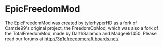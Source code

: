# **EpicFreedomMod** #

The EpicFreedomMod was created by tylerhyperHD as a fork of Camzie99's original project, the FreedomOpMod, which was also a fork of the TotalFreedomMod, made by DarthSalamon and Madgeek1450. Please read our forums at http://3p1cfreedomcraft.boards.net/.